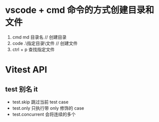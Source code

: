 # vscode + cmd 命令的方式创建目录和文件

1. cmd md 目录名 // 创建目录
2. code .\指定目录\文件 // 创建文件
3. ctrl + p 查找指定文件

# Vitest API

## test 别名 it

- test.skip 跳过当前 test case
- test.only 只执行带 only 修饰的 case
- test.concurrent 会将连续的多个
